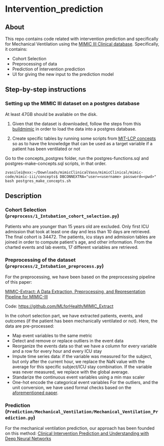 # Intervention_prediction
## About
This repo contains code related with intervention prediction and specifically for Mechanical Ventilation using the [MIMIC III Clinical database](https://physionet.org/content/mimiciii/1.4/). Specifically, it contains:
- Cohort Selection
- Preprocessing of data
- Prediction of Intervention prediction
- UI for giving the new input to the prediction model

## Step-by-step instructions
### Setting up the MIMIC III dataset on a postgres database
At least 47GB should be available on the disk.
1. Given that the dataset is downloaded, follow the steps from this [buildmimic](https://github.com/MIT-LCP/mimic-code/tree/main/mimic-iii/buildmimic/postgres) in order to load the data into a postgres database.

2. Create specific tables by running some scripts from [MIT-LCP concepts](https://github.com/MIT-LCP/mimic-code/tree/main/mimic-iii/concepts) so as to have the knowledge that can be used as a target variable if a patient has been ventilated or not

Go to the concepts_postgres folder, run the postgres-functions.sql and postgres-make-concepts.sql scripts, in that order.
```
zvasilei@xxx:~/Downloads/mimicClinicalVaso/mimicClinical/mimic-code/mimic-iii/concepts$ DBCONNEXTRA="user=<username> password=<pwd>" bash postgres_make_concepts.sh
```

## Description
### Cohort Selection (```preprocess/1_Intubation_cohort_selection.py```)
Patients who are younger than 15 years old are excluded. Only first ICU admission that took at least one day and less than 10 days are retrieved.
The final cohort is 34472.
The patients, icu stays and admission tables are joined in order to compute patient's age, and other information.
From the charted events and lab events, 17 different variables are retrieved. 

### Preprocessing of the dataset (```preprocess/2_Intubation_preprocess.py```)
For the preprocessing, we have been based on the preprocessing pipeline of this paper:

[MIMIC-Extract: A Data Extraction, Preprocessing, and
Representation Pipeline for MIMIC-III](https://arxiv.org/pdf/1907.08322.pdf)

Code: https://github.com/MLforHealth/MIMIC_Extract

In the cohort selection part, we have extracted patients, events, and outcomes (if the patient has been mechanically ventilated or not).
Here, the data are pre-processed:
- Map event variables to the same metric
- Detect and remove or replace outliers in the event data
- Reorganize the events data so that we have a column for every variable and a row for every hour and every ICU stay
- Impute time series data: if the variable was measured for the subject, but only after the current hour, we replace the NaN value with the average for this specific subject/ICU stay combination. If the variable was never measured, we replace with the global average.
- Standarize the continuous event variables using a min max scaler
- One-hot encode the categorical event variables
For the outliers, and the unit conversion, we have used formal checks based on the [aforementioned paper](https://github.com/MLforHealth/MIMIC_Extract).

### Prediction (```Prediction/Mechanical_Ventilation/Mechanical_Ventilation_Prediction.py```)

For the mechanical ventilation prediction, our approach has been founded on this method: 
[Clinical Intervention Prediction and Understanding with Deep Neural Networks
](https://www.semanticscholar.org/paper/Clinical-Intervention-Prediction-and-Understanding-Suresh-Hunt/5dba3ab85f106874178e1e2d52fc4247afed912e)

